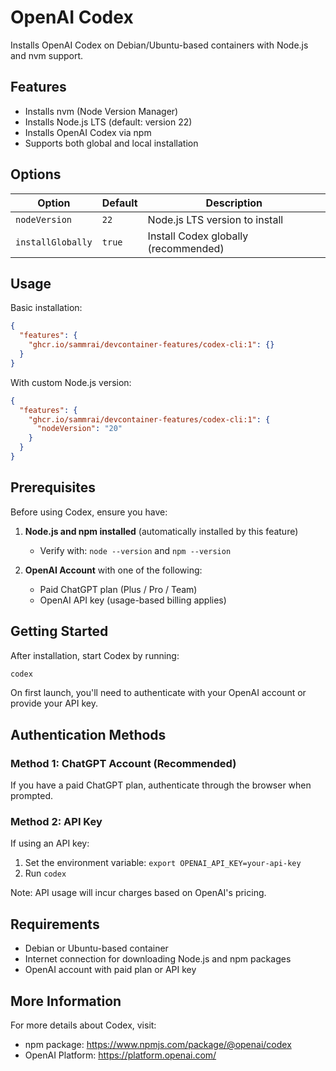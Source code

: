 # OpenAI Codex

Installs OpenAI Codex on Debian/Ubuntu-based containers with Node.js and nvm support.

## Features

- Installs nvm (Node Version Manager)
- Installs Node.js LTS (default: version 22)
- Installs OpenAI Codex via npm
- Supports both global and local installation

## Options

| Option | Default | Description |
|--------|---------|-------------|
| `nodeVersion` | `22` | Node.js LTS version to install |
| `installGlobally` | `true` | Install Codex globally (recommended) |

## Usage

Basic installation:

```json
{
  "features": {
    "ghcr.io/sammrai/devcontainer-features/codex-cli:1": {}
  }
}
```

With custom Node.js version:

```json
{
  "features": {
    "ghcr.io/sammrai/devcontainer-features/codex-cli:1": {
      "nodeVersion": "20"
    }
  }
}
```

## Prerequisites

Before using Codex, ensure you have:

1. **Node.js and npm installed** (automatically installed by this feature)
   - Verify with: `node --version` and `npm --version`

2. **OpenAI Account** with one of the following:
   - Paid ChatGPT plan (Plus / Pro / Team)
   - OpenAI API key (usage-based billing applies)

## Getting Started

After installation, start Codex by running:

```bash
codex
```

On first launch, you'll need to authenticate with your OpenAI account or provide your API key.

## Authentication Methods

### Method 1: ChatGPT Account (Recommended)
If you have a paid ChatGPT plan, authenticate through the browser when prompted.

### Method 2: API Key
If using an API key:
1. Set the environment variable: `export OPENAI_API_KEY=your-api-key`
2. Run `codex`

Note: API usage will incur charges based on OpenAI's pricing.

## Requirements

- Debian or Ubuntu-based container
- Internet connection for downloading Node.js and npm packages
- OpenAI account with paid plan or API key

## More Information

For more details about Codex, visit:
- npm package: https://www.npmjs.com/package/@openai/codex
- OpenAI Platform: https://platform.openai.com/

